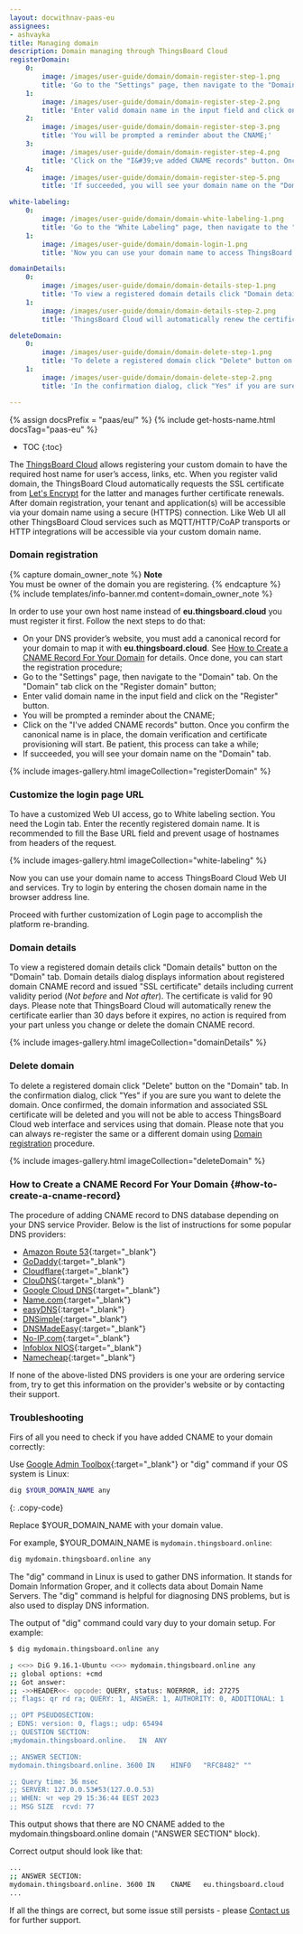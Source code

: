 ```yaml
---
layout: docwithnav-paas-eu
assignees:
- ashvayka
title: Managing domain
description: Domain managing through ThingsBoard Cloud
registerDomain:
    0:
        image: /images/user-guide/domain/domain-register-step-1.png
        title: 'Go to the "Settings" page, then navigate to the "Domain" tab. On the "Domain" tab click on the "Register domain" button;'
    1:
        image: /images/user-guide/domain/domain-register-step-2.png
        title: 'Enter valid domain name in the input field and click on the "Register" button;'
    2:
        image: /images/user-guide/domain/domain-register-step-3.png
        title: 'You will be prompted a reminder about the CNAME;'
    3:
        image: /images/user-guide/domain/domain-register-step-4.png
        title: 'Click on the "I&#39;ve added CNAME records" button. Once you confirm the canonical name is in place, the domain verification and certificate provisioning will start. Be patient, this process can take a while;'
    4:
        image: /images/user-guide/domain/domain-register-step-5.png
        title: 'If succeeded, you will see your domain name on the "Domain" tab.'

white-labeling:
    0:
        image: /images/user-guide/domain/domain-white-labeling-1.png
        title: 'Go to the "White Labeling" page, then navigate to the "Login" tab. Enter the domain name and the base URL in the corresponding fields. Don&#39;t forget to check the box "Prohibit to use hostname from the client request headers". Then save all changes;'
    1:
        image: /images/user-guide/domain/domain-login-1.png
        title: 'Now you can use your domain name to access ThingsBoard Cloud Web UI and services. Try to login by entering the chosen domain name in the browser address line.'

domainDetails:
    0:
        image: /images/user-guide/domain/domain-details-step-1.png
        title: 'To view a registered domain details click "Domain details" button on the "Domain" tab;'
    1:
        image: /images/user-guide/domain/domain-details-step-2.png
        title: 'ThingsBoard Cloud will automatically renew the certificate earlier than 30 days before it expires, no action is required from your part unless you change or delete the domain CNAME record.'

deleteDomain:
    0:
        image: /images/user-guide/domain/domain-delete-step-1.png
        title: 'To delete a registered domain click "Delete" button on the "Domain" tab;'
    1:
        image: /images/user-guide/domain/domain-delete-step-2.png
        title: 'In the confirmation dialog, click "Yes" if you are sure you want to delete the domain.'

---
```


{% assign docsPrefix = "paas/eu/" %}
{% include get-hosts-name.html docsTag="paas-eu" %}

* TOC
{:toc}

The [ThingsBoard Cloud](https://{{hostName}}/signup) allows registering your custom domain to have the required host name for user’s access, links, etc. 
When you register valid domain, the ThingsBoard Cloud automatically requests the SSL certificate from [Let's Encrypt](https://letsencrypt.org/) for the latter and manages further certificate renewals. 
After domain registration, your tenant and application(s) will be accessible via your domain name using a secure (HTTPS) connection.
Like Web UI all other ThingsBoard Cloud services such as MQTT/HTTP/CoAP transports or HTTP integrations will be accessible via your custom domain name.

### Domain registration

{% capture domain_owner_note %}
**Note**
<br>
You must be owner of the domain you are registering.
{% endcapture %}
{% include templates/info-banner.md content=domain_owner_note %}

In order to use your own host name instead of **eu.thingsboard.cloud** you must register it first. Follow the next steps to do that:

* On your DNS provider’s website, you must add a canonical record for your domain to map it with **eu.thingsboard.cloud**. See [How to Create a CNAME Record For Your Domain](#how-to-create-a-cname-record) for details. Once done, you can start the registration procedure;
* Go to the "Settings" page, then navigate to the "Domain" tab. On the "Domain" tab click on the "Register domain" button;
* Enter valid domain name in the input field and click on the "Register" button.
* You will be prompted a reminder about the CNAME;
* Click on the "I've added CNAME records" button. Once you confirm the canonical name is in place, the domain verification and certificate provisioning will start. Be patient, this process can take a while;
* If succeeded, you will see your domain name on the "Domain" tab.

{% include images-gallery.html imageCollection="registerDomain" %}

### Customize the login page URL

To have a customized Web UI access, go to White labeling section. You need the Login tab. Enter the recently registered domain name. 
It is recommended to fill the Base URL field and prevent usage of hostnames from headers of the request.

{% include images-gallery.html imageCollection="white-labeling" %}

Now you can use your domain name to access ThingsBoard Cloud Web UI and services. Try to login by entering the chosen domain name in the browser address line.

Proceed with further customization of Login page to accomplish the platform re-branding.

### Domain details

To view a registered domain details click "Domain details" button on the "Domain" tab.
Domain details dialog displays information about registered domain CNAME record and issued "SSL certificate" details including current validity period (*Not before* and *Not after*).
The certificate is valid for 90 days. Please note that ThingsBoard Cloud will automatically renew the certificate earlier than 30 days before it expires, no action is required from your part unless you change or delete the domain CNAME record.

{% include images-gallery.html imageCollection="domainDetails" %}

### Delete domain

To delete a registered domain click "Delete" button on the "Domain" tab. In the confirmation dialog, click "Yes" if you are sure you want to delete the domain.
Once confirmed, the domain information and associated SSL certificate will be deleted and you will not be able to access ThingsBoard Cloud web interface and services using that domain. Please note that you can always re-register the same or a different domain using [Domain registration](#domain-registration) procedure.

{% include images-gallery.html imageCollection="deleteDomain" %}

### How to Create a CNAME Record For Your Domain {#how-to-create-a-cname-record}

The procedure of adding CNAME record to DNS database depending on your DNS service Provider. Below is the list of instructions for some popular DNS providers:

* [Amazon Route 53](https://aws.amazon.com/premiumsupport/knowledge-center/route-53-create-alias-records/){:target="_blank"}
* [GoDaddy](https://www.godaddy.com/help/add-a-cname-record-19236){:target="_blank"}
* [Cloudflare](https://community.cloudflare.com/t/how-do-i-add-a-cname-record/59){:target="_blank"}
* [ClouDNS](https://www.cloudns.net/wiki/article/13/){:target="_blank"}
* [Google Cloud DNS](https://cloud.google.com/dns/docs/records){:target="_blank"}
* [Name.com](https://www.name.com/support/articles/115004895548-adding-a-cname-record){:target="_blank"}
* [easyDNS](https://kb.easydns.com/knowledge/how-to-make-a-dns-entry/){:target="_blank"}
* [DNSimple](https://support.dnsimple.com/articles/manage-cname-record/#adding-a-cname-record){:target="_blank"}  
* [DNSMadeEasy](https://support.dnsmadeeasy.com/support/solutions/articles/47001001393-cname-record){:target="_blank"}
* [No-IP.com](https://www.noip.com/support/knowledgebase/how-to-configure-your-no-ip-hostname/){:target="_blank"}
* [Infoblox NIOS](https://docs.infoblox.com/display/BloxOneDDI/Creating+a+CNAME+Record){:target="_blank"}
* [Namecheap](https://www.namecheap.com/support/knowledgebase/article.aspx/9646/2237/how-to-create-a-cname-record-for-your-domain){:target="_blank"}

If none of the above-listed DNS providers is one your are ordering service from, try to get this information on the provider's website or by contacting their support.

### Troubleshooting

Firs of all you need to check if you have added CNAME to your domain correctly:

Use [Google Admin Toolbox](https://toolbox.googleapps.com/apps/dig/){:target="_blank"} or "dig" command if your OS system is Linux:
```bash
dig $YOUR_DOMAIN_NAME any
```
{: .copy-code}

Replace $YOUR_DOMAIN_NAME with your domain value.

For example, $YOUR_DOMAIN_NAME is `mydomain.thingsboard.online`:
```bash
dig mydomain.thingsboard.online any
```

The "dig" command in Linux is used to gather DNS information. It stands for Domain Information Groper, and it collects data about Domain Name Servers. The "dig" command is helpful for diagnosing DNS problems, but is also used to display DNS information.

The output of "dig" command could vary duy to your domain setup.
For example:
```bash
$ dig mydomain.thingsboard.online any

; <<>> DiG 9.16.1-Ubuntu <<>> mydomain.thingsboard.online any
;; global options: +cmd
;; Got answer:
;; ->>HEADER<<- opcode: QUERY, status: NOERROR, id: 27275
;; flags: qr rd ra; QUERY: 1, ANSWER: 1, AUTHORITY: 0, ADDITIONAL: 1

;; OPT PSEUDOSECTION:
; EDNS: version: 0, flags:; udp: 65494
;; QUESTION SECTION:
;mydomain.thingsboard.online.	IN	ANY

;; ANSWER SECTION:
mydomain.thingsboard.online. 3600 IN	HINFO	"RFC8482" ""

;; Query time: 36 msec
;; SERVER: 127.0.0.53#53(127.0.0.53)
;; WHEN: чт чер 29 15:36:44 EEST 2023
;; MSG SIZE  rcvd: 77
```

This output shows that there are NO CNAME added to the mydomain.thingsboard.online domain ("ANSWER SECTION" block).

Correct output should look like that:
```bash
...
;; ANSWER SECTION:
mydomain.thingsboard.online. 3600 IN	CNAME	eu.thingsboard.cloud
...
```

If all the things are correct, but some issue still persists - please [Contact us](https://thingsboard.io/docs/contact-us/) for further support.
